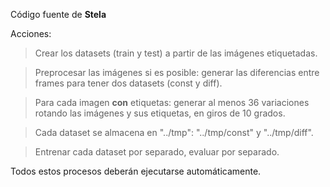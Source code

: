 Código fuente de **Stela**

Acciones:

> Crear los datasets (train y test) a partir de las imágenes etiquetadas.

> Preprocesar las imágenes si es posible: generar las diferencias entre
> frames para tener dos datasets (const y diff).

> Para cada imagen **con** etiquetas: generar al menos 36 variaciones
> rotando las imágenes y sus etiquetas, en giros de 10 grados.

> Cada dataset se almacena en "../tmp": "../tmp/const" y "../tmp/diff".

> Entrenar cada dataset por separado, evaluar por separado.


Todos estos procesos deberán ejecutarse automáticamente.



